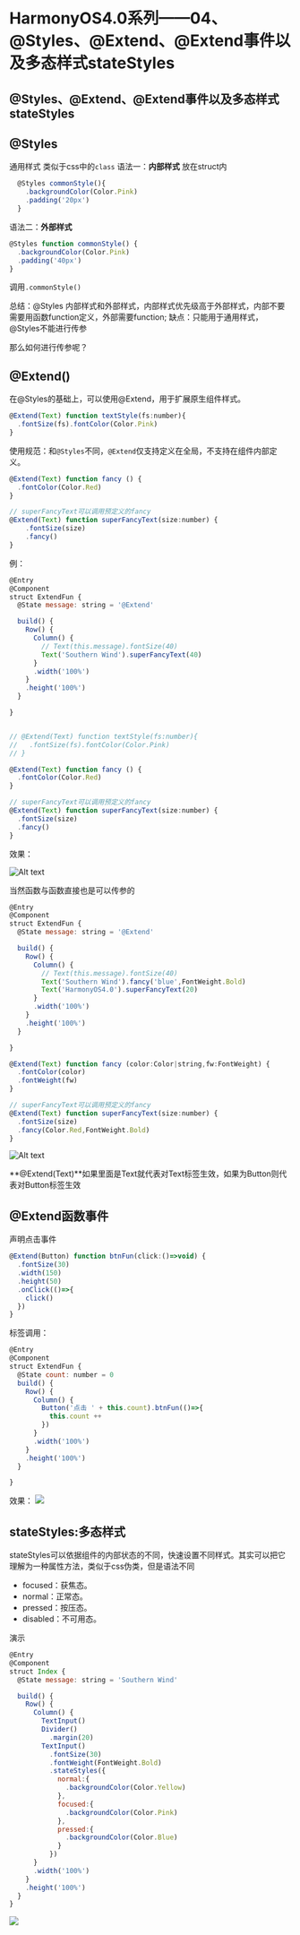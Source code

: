 # HarmonyOS4.0系列——04、@Styles、@Extend、@Extend事件以及多态样式stateStyles
## @Styles、@Extend、@Extend事件以及多态样式stateStyles
## @Styles
通用样式
类似于css中的`class`
语法一：**内部样式** 放在struct内
```js
  @Styles commonStyle(){
    .backgroundColor(Color.Pink)
    .padding('20px')
  }
```

语法二：**外部样式**
```js
@Styles function commonStyle() {
  .backgroundColor(Color.Pink)
  .padding('40px')
}
```
调用`.commonStyle()` 

总结：@Styles 内部样式和外部样式，内部样式优先级高于外部样式，内部不要需要用函数function定义，外部需要function;
缺点：只能用于通用样式，@Styles不能进行传参

那么如何进行传参呢？
## @Extend()
在@Styles的基础上，可以使用@Extend，用于扩展原生组件样式。
```js
@Extend(Text) function textStyle(fs:number){
  .fontSize(fs).fontColor(Color.Pink)
}
```

使用规范：和`@Styles`不同，`@Extend`仅支持定义在全局，不支持在组件内部定义。


```js
@Extend(Text) function fancy () {
  .fontColor(Color.Red)
}

// superFancyText可以调用预定义的fancy
@Extend(Text) function superFancyText(size:number) {
    .fontSize(size)
    .fancy()
}
```

例：
```js
@Entry
@Component
struct ExtendFun {
  @State message: string = '@Extend'

  build() {
    Row() {
      Column() {
        // Text(this.message).fontSize(40)
        Text('Southern Wind').superFancyText(40)
      }
      .width('100%')
    }
    .height('100%')
  }

}


// @Extend(Text) function textStyle(fs:number){
//   .fontSize(fs).fontColor(Color.Pink)
// }

@Extend(Text) function fancy () {
  .fontColor(Color.Red)
}

// superFancyText可以调用预定义的fancy
@Extend(Text) function superFancyText(size:number) {
  .fontSize(size)
  .fancy()
}

```
效果：

![Alt text](assets/HarmonyOS4.0%E7%B3%BB%E5%88%97%E2%80%94%E2%80%9404/image-1.png)


当然函数与函数直接也是可以传参的
```js
@Entry
@Component
struct ExtendFun {
  @State message: string = '@Extend'

  build() {
    Row() {
      Column() {
        // Text(this.message).fontSize(40)
        Text('Southern Wind').fancy('blue',FontWeight.Bold)
        Text('HarmonyOS4.0').superFancyText(20)
      }
      .width('100%')
    }
    .height('100%')
  }

}

@Extend(Text) function fancy (color:Color|string,fw:FontWeight) {
  .fontColor(color)
  .fontWeight(fw)
}

// superFancyText可以调用预定义的fancy
@Extend(Text) function superFancyText(size:number) {
  .fontSize(size)
  .fancy(Color.Red,FontWeight.Bold)
}


```
![Alt text](assets/HarmonyOS4.0%E7%B3%BB%E5%88%97%E2%80%94%E2%80%9404/image-3.png)

**@Extend(Text)**如果里面是Text就代表对Text标签生效，如果为Button则代表对Button标签生效

## @Extend函数事件
声明点击事件
```js
@Extend(Button) function btnFun(click:()=>void) {
  .fontSize(30)
  .width(150)
  .height(50)
  .onClick(()=>{
    click()
  })
}
```
标签调用：
```js
@Entry
@Component
struct ExtendFun {
  @State count: number = 0
  build() {
    Row() {
      Column() {
        Button('点击 ' + this.count).btnFun(()=>{
          this.count ++
        })
      }
      .width('100%')
    }
    .height('100%')
  }

}
```
效果：
![](../harmony-os-4.0-series/assets/HarmonyOS4.0系列——04/tutieshi_260x510_5s.gif)


## stateStyles:多态样式
stateStyles可以依据组件的内部状态的不同，快速设置不同样式。其实可以把它理解为一种属性方法，类似于css伪类，但是语法不同

+ focused：获焦态。
+ normal：正常态。
+ pressed：按压态。
+ disabled：不可用态。
  
演示
```js
@Entry
@Component
struct Index {
  @State message: string = 'Southern Wind'

  build() {
    Row() {
      Column() {
        TextInput()
        Divider()
          .margin(20)
        TextInput()
          .fontSize(30)
          .fontWeight(FontWeight.Bold)
          .stateStyles({
            normal:{
              .backgroundColor(Color.Yellow)
            },
            focused:{
              .backgroundColor(Color.Pink)
            },
            pressed:{
              .backgroundColor(Color.Blue)
            }
          })
      }
      .width('100%')
    }
    .height('100%')
  }
}

```
![](../harmony-os-4.0-series/assets/HarmonyOS4.0系列——04/2.gif)

